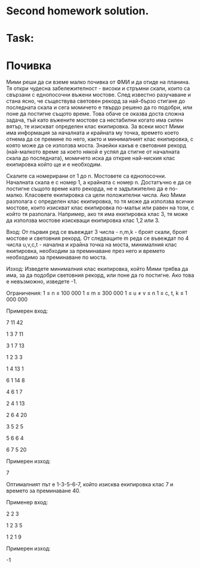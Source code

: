 # Second homework solution.

# Task:

# Почивка
Мими реши да си вземе малко почивка от ФМИ и да отиде на планина. Тя откри
чудесна забележителност - високи и стръмни скали, които са свързани с еднопосочни
въжени мостове. След известно разучаване и стана ясно, че съществува световен рекорд
за най-бързо стигане до последната скала и сега момичето е твърдо решено да го
подобри, или поне да постигне същото време. Това обаче се оказва доста сложна задача,
тъй като въжените мостове са нестабилни когато има силен вятър, те изискват определен
клас екипировка. За всеки мост Мими има информация за началната и крайната му точка,
времето което отнема да се премине по него, както и минималният клас екипировка, с
която може да се използва моста. Знаейки какъв е световния рекорд (най-малкото време
за което някой е успял да стигне от началната скала до последната), момичето иска да
открие най-ниския клас екипировка който ще и е необходим.

Скалите са номерирани от 1 до n. Мостовете са еднопосочни. Началната скала е с
номер 1, а крайната с номер n. Достатъчно е да се постигне същото време като рекорда,
не е задължително да е по-малко. Класовете екипировка са цели положителни числа. Ако
Мими разполага с определен клас екипировка, то тя може да използва всички мостове,
които изискват клас екипировка по-малък или равен на този, с който тя разполага.
Например, ако тя има екипировка клас 3, тя може да използва мостове изискващи
екипировка клас 1,2 или 3.

Вход:
От първия ред се въвеждат 3 числа - n,m,k - броят скали, броят мостове и
световния рекорд. От следващите m реда се въвеждат по 4 числа u,v,c,t - начална и
крайна точка на моста, минималния клас екипировка, необходим за преминаване през
него и времето необходимо за преминаване по моста.

Изход:
Изведете минималния клас екипировка, който Мими трябва да има, за да подобри
световния рекорд, или поне да го постигне. Ако това е невъзможно, изведете -1.

Ограничения:
1 ≤ n ≤ 100 000
1 ≤ m ≤ 300 000
1 ≤ u ≠ v ≤ n
1 ≤ c, t, k ≤ 1 000 000


Примерен вход:

7 11 42

1 3 7 11

3 1 7 13

1 2 3 3

1 4 13 1

6 1 14 8

4 6 1 7

2 4 1 13

2 6 4 20

3 5 2 5

5 6 6 4

6 7 5 20

Примерен изход: 

7

Оптималният път е 1-3-5-6-7, който изисква екипировка клас 7 и времето за преминаване
40.


Применер вход:

2 2 3           

1 2 3 5

1 2 1 9

Примерен изход: 

-1
